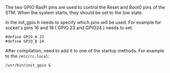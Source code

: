 The two GPIO RasPi pins are used to control the Reset and Boot0 pins of the STM.
When the system starts, they should be set to the low state.

In the init_gpio.h needs to specify which pins will be used.
For example for socket's pins 16 and 18 ( GPIO 23 and GPIO24 ) needs to set:

```
#define GPIO_A 23
#define GPIO_B 24
```

After compilation, need to add it to one of the startup methods. 
For example to the `/etc/rc.local`:
```
/usr/bin/init_gpio &
```

